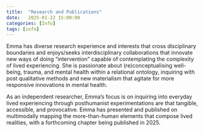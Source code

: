 ```yaml
---
title:  "Research and Publications"
date:   2025-01-22 15:00:00
categories: [Info]
tags: [info]
---
```


Emma has diverse research experience and interests that cross disciplinary boundaries and enjoys/seeks interdisciplinary collaborations that innovate new ways of doing “intervention” capable of contemplating the complexity of lived experiencing. She is passionate about (re)conceptualising well-being, trauma, and mental health within a relational ontology, inquiring with post qualitative methods and new
materialism that agitate for more responsive innovations in mental health.

As an independent researcher, Emma’s focus is on inquiring into everyday lived experiencing through posthumanist experimentations are that tangible, accessible, and provocative. Emma has presented and published on multimodally mapping the more-than-human elements that compose lived realities, with a forthcoming chapter being published in 2025.
